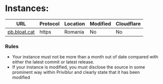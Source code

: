 #  Instances: 

|URL|Protocol|Location|Modified|Cloudflare|
|-|-|-|-|-|
|[pb.bloat.cat](https://pb.bloat.cat)|https|Romania|No|No|

### Rules
  - Your instance must not be more than a month out of date compared with either the latest commit or latest release. 
  - If your instance is modified, you must disclose the source in some prominent way within Priviblur and clearly state that it has been modified
